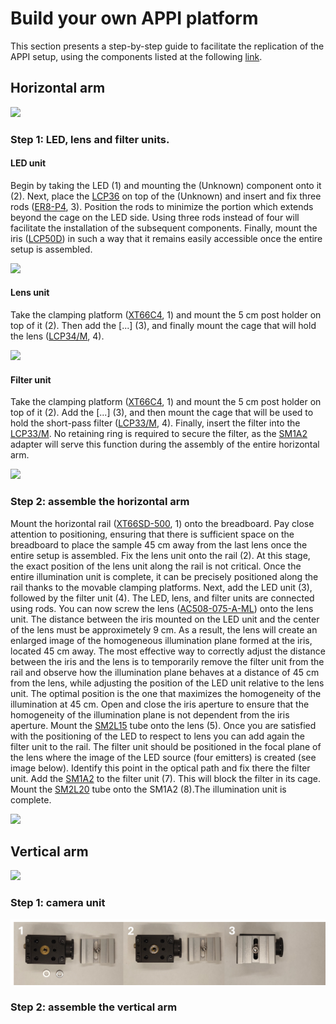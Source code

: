 # Build your own APPI platform

This section presents a step-by-step guide to facilitate the replication of the APPI setup, using the components listed at the following [link].

## Horizontal arm

<img src="https://github.com/micropolimi/APPI/raw/main/images/gif_horizontal_arm_scaled.gif" width="500">

### Step 1: LED, lens and filter units.
#### LED unit
Begin by taking the LED (1) and mounting the (Unknown) component onto it (2). Next, place the [LCP36] on top of the (Unknown) and insert and fix three rods ([ER8-P4], 3). Position the rods to minimize the portion which extends beyond the cage on the LED side. Using three rods instead of four will facilitate the installation of the subsequent components. Finally, mount the iris ([LCP50D]) in such a way that it remains easily accessible once the entire setup is assembled.

<img src="https://github.com/micropolimi/APPI/raw/main/images/LED_unit.png">

#### Lens unit
Take the clamping platform ([XT66C4], 1) and mount the 5 cm post holder on top of it (2). Then add the [...] (3), and finally mount the cage that will hold the lens ([LCP34/M], 4).

<img src="https://github.com/micropolimi/APPI/raw/main/images/lens_unit.png">

#### Filter unit
Take the clamping platform ([XT66C4], 1) and mount the 5 cm post holder on top of it (2). Add the [...] (3), and then mount the cage that will be used to hold the short-pass filter ([LCP33/M], 4). Finally, insert the filter into the [LCP33/M]. No retaining ring is required to secure the filter, as the [SM1A2] adapter will serve this function during the assembly of the entire horizontal arm.

<img src="https://github.com/micropolimi/APPI/raw/main/images/filter_unit.png">

### Step 2: assemble the horizontal arm

Mount the horizontal rail ([XT66SD-500], 1) onto the breadboard. Pay close attention to positioning, ensuring that there is sufficient space on the breadboard to place the sample 45 cm away from the last lens once the entire setup is assembled. Fix the lens unit onto the rail (2). At this stage, the exact position of the lens unit along the rail is not critical. Once the entire illumination unit is complete, it can be precisely positioned along the rail thanks to the movable clamping platforms. Next, add the LED unit (3), followed by the filter unit (4). The LED, lens, and filter units are connected using rods. You can now screw the lens ([AC508-075-A-ML]) onto the lens unit. The distance between the iris mounted on the LED unit and the center of the lens must be approximetely 9 cm. As a result, the lens will create an enlarged image of the homogeneous illumination plane formed at the iris, located 45 cm away. The most effective way to correctly adjust the distance between the iris and the lens is to temporarily remove the filter unit from the rail and observe how the illumination plane behaves at a distance of 45 cm from the lens, while adjusting the position of the LED unit relative to the lens unit. The optimal position is the one that maximizes the homogeneity of the illumination at 45 cm. Open and close the iris aperture to ensure that the homogeneity of the illumination plane is not dependent from the iris aperture. Mount the [SM2L15] tube onto the lens (5). Once you are satisfied with the positioning of the LED to respect to lens you can add again the filter unit to the rail. The filter unit should be positioned in the focal plane of the lens where the image of the LED source (four emitters) is created (see image below). Identify this point in the optical path and fix there the filter unit. Add the [SM1A2] to the filter unit (7). This will block the filter in its cage. Mount the [SM2L20] tube onto the SM1A2 (8).The illumination unit is complete. 

<img src="https://github.com/micropolimi/APPI/raw/main/images/horiz_panel.png">

## Vertical arm

<img src="https://github.com/micropolimi/APPI/raw/main/images/gif_vertical_arm_scaled.gif" width="500">

### Step 1: camera unit

<img src="https://github.com/micropolimi/APPI/raw/main/images/camera_unit.png">

### Step 2: assemble the vertical arm


[link]: https://github.com/micropolimi/APPI/blob/main/docs/components.md
[LCP36]: https://www.thorlabs.de/thorproduct.cfm?partnumber=LCP36
[ER8-P4]: https://www.thorlabs.com/thorproduct.cfm?partnumber=ER8-P4
[LCP50D]: https://www.thorlabs.com/thorproduct.cfm?partnumber=LCP50D
[XT66C4]: https://www.thorlabs.com/thorproduct.cfm?partnumber=XT66C4
[LCP34/M]: https://www.thorlabs.com/thorproduct.cfm?partnumber=LCP34/M
[LCP33/M]: https://www.thorlabs.com/thorproduct.cfm?partnumber=LCP33/M
[SM1A2]: https://www.thorlabs.com/thorproduct.cfm?partnumber=SM1A2
[XT66SD-500]: https://www.thorlabs.com/thorproduct.cfm?partnumber=XT66SD-500
[AC508-075-A-ML]: https://www.thorlabs.com/thorproduct.cfm?partnumber=AC508-075-A-ML
[SM2L15]: https://www.thorlabs.com/thorproduct.cfm?partnumber=SM2L15
[SM1A2]: https://www.thorlabs.com/thorproduct.cfm?partnumber=SM1A2
[SM2L20]: https://www.thorlabs.com/thorproduct.cfm?partnumber=SM2L20